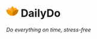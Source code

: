 # <img src="src/main/resources/logo.png" width="32px"> DailyDo
<em>Do everything on time, stress-free</em>


